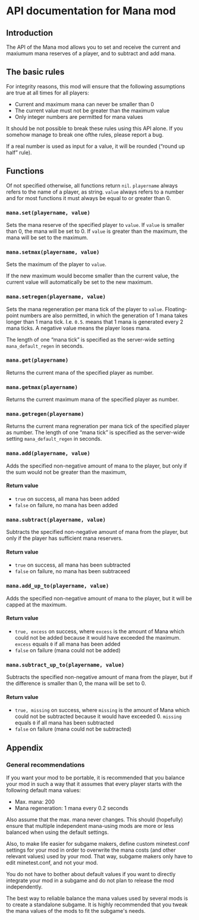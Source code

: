 API documentation for Mana mod
==============================

## Introduction
The API of the Mana mod allows you to set and receive
the current and maxiumum mana reserves of a player,
and to subtract and add mana.

## The basic rules
For integrity reasons, this mod will ensure that the following assumptions
are true at all times for all players:

* Current and maximum mana can never be smaller than 0
* The current value must not be greater than the maximum value
* Only integer numbers are permitted for mana values

It should be not possible to break these rules using this API alone.
If you somehow manage to break one ofthe rules, please report a bug.

If a real number is used as input for a value, it will be rounded
(“round up half” rule).

## Functions
Of not specified otherwise, all functions return `nil`.
`playername` always refers to the name of a player, as string.
`value` always refers to a number and for most functions it must always be equal to or greater than 0.


### `mana.set(playername, value)`
Sets the mana reserve of the specified player to `value`.
If `value` is smaller than 0, the mana will be set to 0.
If `value` is greater than the maximum, the mana will be set to the maximum.


### `mana.setmax(playername, value)`
Sets the maximum of the player to `value`.

If the new maximum would become smaller than the current value,
the current value will automatically be set to
the new maximum.

### `mana.setregen(playername, value)`
Sets the mana regeneration per mana tick of the player to `value`.
Floating-point numbers are also permitted, in which the generation
of 1 mana takes longer than 1 mana tick. I.e. `0.5`. means
that 1 mana is generated every 2 mana ticks. A negative value means the
player loses mana.


The length of one “mana tick” is specified as the server-wide setting
`mana_default_regen` in seconds.


### `mana.get(playername)`
Returns the current mana of the specified player as number.


### `mana.getmax(playername)`
Returns the current maximum mana of the specified player as number.


### `mana.getregen(playername)`
Returns the current mana regneration per mana tick of the specified
player as number.
The length of one “mana tick” is specified as the server-wide setting
`mana_default_regen` in seconds.


### `mana.add(playername, value)`
Adds the specified non-negative amount of mana to the player, but only
if the sum would not be greater than the maximum,

#### Return value
* `true` on success, all mana has been added
* `false` on failure, no mana has been added


### `mana.subtract(playername, value)`
Subtracts the specified non-negative amount of mana from the player,
but only if the player has sufficient mana reservers.

#### Return value
* `true` on success, all mana has been subtracted
* `false` on failure, no mana has been subtraceed


### `mana.add_up_to(playername, value)`
Adds the specified non-negative amount of mana to the player, but it will
be capped at the maximum. 

#### Return value
* `true, excess` on success, where `excess` is the amount of Mana which could not be added because it would have exceeded the maximum. `excess` equals `0` if all mana has been added
* `false` on failure (mana could not be added)


### `mana.subtract_up_to(playername, value)`
Subtracts the specified non-negative amount of mana from the player, 
but if the difference is smaller than 0, the mana will be set to 0.

#### Return value
* `true, missing` on success, where `missing` is the amount of Mana which could not be subtracted because it would have exceeded 0. `missing` equals `0` if all mana has been subtracted 
* `false` on failure (mana could not be subtracted)


## Appendix
### General recommendations
If you want your mod to be portable, it is recommended that you balance your mod in such a way that it assumes
that every player starts with the following default mana values:

* Max. mana: 200
* Mana regeneration: 1 mana every 0.2 seconds

Also assume that the max. mana never changes.
This should (hopefully) ensure that multiple independent mana-using mods are more or less balanced when using
the default settings.

Also, to make life easier for subgame makers, define custom minetest.conf settings for your mod in order to
overwrite the mana costs (and other relevant values) used by your mod. That way, subgame makers only have to edit
minetest.conf, and not your mod.

You do not have to bother about default values if you want to directly integrate your mod in a subgame and do
not plan to release the mod independently.

The best way to reliable balance the mana values used by several mods is to create a standalone subgame. It is
highly recommended that you tweak the mana values of the mods to fit the subgame's needs.
